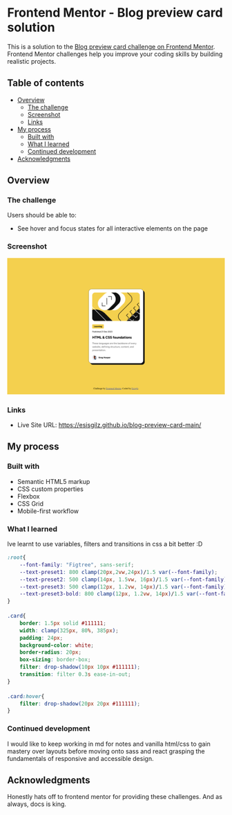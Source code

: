 # Frontend Mentor - Blog preview card solution

This is a solution to the [Blog preview card challenge on Frontend Mentor](https://www.frontendmentor.io/challenges/blog-preview-card-ckPaj01IcS). Frontend Mentor challenges help you improve your coding skills by building realistic projects. 

## Table of contents

- [Overview](#overview)
  - [The challenge](#the-challenge)
  - [Screenshot](#screenshot)
  - [Links](#links)
- [My process](#my-process)
  - [Built with](#built-with)
  - [What I learned](#what-i-learned)
  - [Continued development](#continued-development)
- [Acknowledgments](#acknowledgments)



## Overview

### The challenge

Users should be able to:

- See hover and focus states for all interactive elements on the page

### Screenshot

![](./screenshot.jpg)

### Links

- Live Site URL: https://esisgilz.github.io/blog-preview-card-main/

## My process

### Built with

- Semantic HTML5 markup
- CSS custom properties
- Flexbox
- CSS Grid
- Mobile-first workflow

### What I learned

Ive learnt to use variables, filters and transitions in css a bit better :D

```css
:root{
    --font-family: "Figtree", sans-serif;
    --text-preset1: 800 clamp(20px,2vw,24px)/1.5 var(--font-family);
    --text-preset2: 500 clamp(14px, 1.5vw, 16px)/1.5 var(--font-family);
    --text-preset3: 500 clamp(12px, 1.2vw, 14px)/1.5 var(--font-family);
    --text-preset3-bold: 800 clamp(12px, 1.2vw, 14px)/1.5 var(--font-family);
}

.card{
    border: 1.5px solid #111111;
    width: clamp(325px, 80%, 385px);
    padding: 24px;
    background-color: white;
    border-radius: 20px;
    box-sizing: border-box;
    filter: drop-shadow(10px 10px #111111);
    transition: filter 0.3s ease-in-out;
}

.card:hover{
    filter: drop-shadow(20px 20px #111111);
}
```

### Continued development

I would like to keep working in md for notes and vanilla html/css to gain mastery over layouts before moving onto sass and react
grasping the fundamentals of responsive and accessible design. 


## Acknowledgments

Honestly hats off to frontend mentor for providing these challenges. And as always, docs is king.
